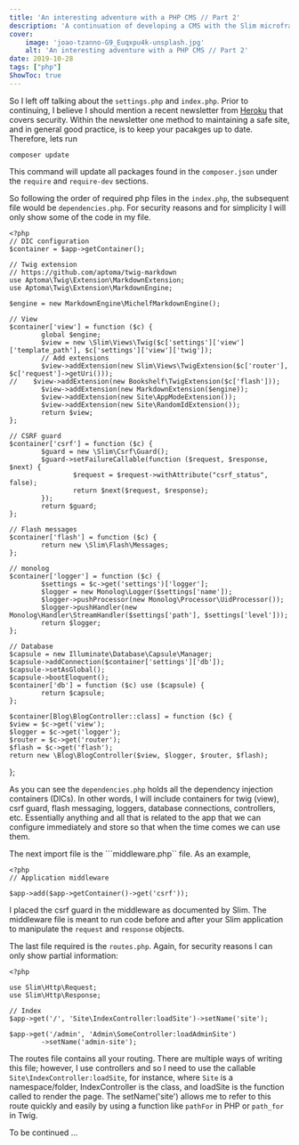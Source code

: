```yaml
---
title: 'An interesting adventure with a PHP CMS // Part 2'
description: 'A continuation of developing a CMS with the Slim microframework'
cover:
    image: 'joao-tzanno-G9_Euqxpu4k-unsplash.jpg'
    alt: 'An interesting adventure with a PHP CMS // Part 2'
date: 2019-10-28
tags: ["php"]
ShowToc: true
---
```


So I left off talking about the ```settings.php``` and ```index.php```. Prior to continuing, I believe I should mention a recent newsletter from [Heroku](https://blog.heroku.com/ten-ways-to-secure-your-apps?c=7013A000000ZKSnQAO&utm_campaign=Newsletter_March_2019&utm_medium=email&utm_source=newsletter&utm_content=blog&utm_term=ten-ways-secure-app) that covers security. Within the newsletter one method to maintaining a safe site, and in general good practice, is to keep your pacakges up to date. Therefore, lets run

	composer update

This command will update all packages found in the ```composer.json``` under the ```require``` and ```require-dev``` sections.

So following the order of required php files in the ```index.php```, the subsequent file would be ```dependencies.php```. For security reasons and for simplicity I will only show some of the code in my file.

	<?php
	// DIC configuration
	$container = $app->getContainer();

	// Twig extension
	// https://github.com/aptoma/twig-markdown
	use Aptoma\Twig\Extension\MarkdownExtension;
	use Aptoma\Twig\Extension\MarkdownEngine;

	$engine = new MarkdownEngine\MichelfMarkdownEngine();

	// View
	$container['view'] = function ($c) {
			global $engine;
			$view = new \Slim\Views\Twig($c['settings']['view']['template_path'], $c['settings']['view']['twig']);
			// Add extensions
			$view->addExtension(new Slim\Views\TwigExtension($c['router'], $c['request']->getUri()));
	//    $view->addExtension(new Bookshelf\TwigExtension($c['flash']));
			$view->addExtension(new MarkdownExtension($engine));
			$view->addExtension(new Site\AppModeExtension());
			$view->addExtension(new Site\RandomIdExtension());
			return $view;
	};

	// CSRF guard
	$container['csrf'] = function ($c) {
			$guard = new \Slim\Csrf\Guard();
			$guard->setFailureCallable(function ($request, $response, $next) {
					$request = $request->withAttribute("csrf_status", false);
					return $next($request, $response);
			});
			return $guard;
	};

	// Flash messages
	$container['flash'] = function ($c) {
			return new \Slim\Flash\Messages;
	};

	// monolog
	$container['logger'] = function ($c) {
			$settings = $c->get('settings')['logger'];
			$logger = new Monolog\Logger($settings['name']);
			$logger->pushProcessor(new Monolog\Processor\UidProcessor());
			$logger->pushHandler(new Monolog\Handler\StreamHandler($settings['path'], $settings['level']));
			return $logger;
	};

	// Database
	$capsule = new Illuminate\Database\Capsule\Manager;
	$capsule->addConnection($container['settings']['db']);
	$capsule->setAsGlobal();
	$capsule->bootEloquent();
	$container['db'] = function ($c) use ($capsule) {
			return $capsule;
	};
	
	$container[Blog\BlogController::class] = function ($c) {
    $view = $c->get('view');
    $logger = $c->get('logger');
    $router = $c->get('router');
    $flash = $c->get('flash');
    return new \Blog\BlogController($view, $logger, $router, $flash);
};

As you can see the ```dependencies.php``` holds all the dependency injection containers (DICs). In other words, I will include containers for twig (view), csrf guard, flash messaging, loggers, database connections, controllers, etc. Essentially anything and all that is related to the app that we can configure immediately and store so that when the time comes we can use them.

The next import file is the ```middleware.php`` file. As an example,

	<?php
	// Application middleware

	$app->add($app->getContainer()->get('csrf'));

I placed the csrf guard in the middleware as documented by Slim. The middleware file is meant to run code before and after your Slim application to manipulate the ```request``` and ```response``` objects.

The last file required is the ```routes.php```. Again, for security reasons I can only show partial information:

	<?php

	use Slim\Http\Request;
	use Slim\Http\Response;

	// Index
	$app->get('/', 'Site\IndexController:loadSite')->setName('site');

	$app->get('/admin', 'Admin\SomeController:loadAdminSite')
			->setName('admin-site');
			
The routes file contains all your routing. There are multiple ways of writing this file; however, I use controllers and so I need to use the callable ```Site\IndexController:loadSite```, for instance, where ```Site``` is a namespace/folder, IndexController is the class, and loadSite is the function called to render the page. The setName('site') allows me to refer to this route quickly and easily by using a function like ```pathFor``` in PHP or ```path_for``` in Twig.

To be continued ...
